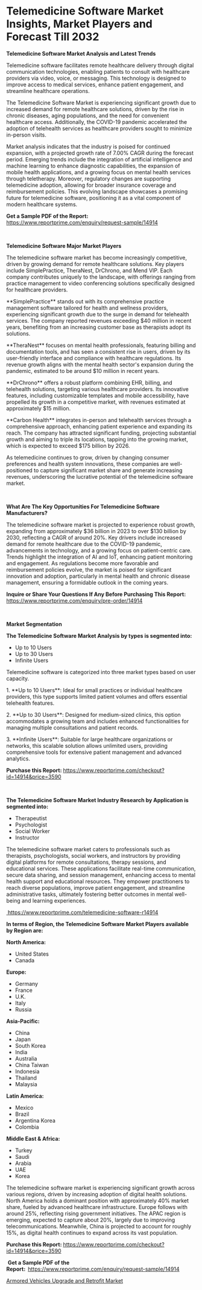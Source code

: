 <p><h1>Telemedicine Software Market Insights, Market Players and Forecast Till 2032</h1></p><p><strong>Telemedicine Software Market Analysis and Latest Trends</strong></p>
<p><p>Telemedicine software facilitates remote healthcare delivery through digital communication technologies, enabling patients to consult with healthcare providers via video, voice, or messaging. This technology is designed to improve access to medical services, enhance patient engagement, and streamline healthcare operations. </p><p>The Telemedicine Software Market is experiencing significant growth due to increased demand for remote healthcare solutions, driven by the rise in chronic diseases, aging populations, and the need for convenient healthcare access. Additionally, the COVID-19 pandemic accelerated the adoption of telehealth services as healthcare providers sought to minimize in-person visits. </p><p>Market analysis indicates that the industry is poised for continued expansion, with a projected growth rate of 7.00% CAGR during the forecast period. Emerging trends include the integration of artificial intelligence and machine learning to enhance diagnostic capabilities, the expansion of mobile health applications, and a growing focus on mental health services through teletherapy. Moreover, regulatory changes are supporting telemedicine adoption, allowing for broader insurance coverage and reimbursement policies. This evolving landscape showcases a promising future for telemedicine software, positioning it as a vital component of modern healthcare systems.</p></p>
<p><strong>Get a Sample PDF of the Report:&nbsp;</strong> <a href="https://www.reportprime.com/enquiry/request-sample/14914?utm_campaign=2937&utm_medium=2&utm_source=Github&utm_content=ia&utm_term=20032025&utm_id=telemedicine-software">https://www.reportprime.com/enquiry/request-sample/14914</a></p>
<p>&nbsp;</p>
<p><strong>Telemedicine Software Major Market Players</strong></p>
<p><p>The telemedicine software market has become increasingly competitive, driven by growing demand for remote healthcare solutions. Key players include SimplePractice, TheraNest, DrChrono, and Mend VIP. Each company contributes uniquely to the landscape, with offerings ranging from practice management to video conferencing solutions specifically designed for healthcare providers.</p><p>**SimplePractice** stands out with its comprehensive practice management software tailored for health and wellness providers, experiencing significant growth due to the surge in demand for telehealth services. The company reported revenues exceeding $40 million in recent years, benefiting from an increasing customer base as therapists adopt its solutions.</p><p>**TheraNest** focuses on mental health professionals, featuring billing and documentation tools, and has seen a consistent rise in users, driven by its user-friendly interface and compliance with healthcare regulations. Its revenue growth aligns with the mental health sector's expansion during the pandemic, estimated to be around $10 million in recent years.</p><p>**DrChrono** offers a robust platform combining EHR, billing, and telehealth solutions, targeting various healthcare providers. Its innovative features, including customizable templates and mobile accessibility, have propelled its growth in a competitive market, with revenues estimated at approximately $15 million.</p><p>**Carbon Health** integrates in-person and telehealth services through a comprehensive approach, enhancing patient experience and expanding its reach. The company has attracted significant funding, projecting substantial growth and aiming to triple its locations, tapping into the growing market, which is expected to exceed $175 billion by 2026.</p><p>As telemedicine continues to grow, driven by changing consumer preferences and health system innovations, these companies are well-positioned to capture significant market share and generate increasing revenues, underscoring the lucrative potential of the telemedicine software market.</p></p>
<p>&nbsp;</p>
<p><strong>What Are The Key Opportunities For Telemedicine Software Manufacturers?</strong></p>
<p><p>The telemedicine software market is projected to experience robust growth, expanding from approximately $36 billion in 2023 to over $130 billion by 2030, reflecting a CAGR of around 20%. Key drivers include increased demand for remote healthcare due to the COVID-19 pandemic, advancements in technology, and a growing focus on patient-centric care. Trends highlight the integration of AI and IoT, enhancing patient monitoring and engagement. As regulations become more favorable and reimbursement policies evolve, the market is poised for significant innovation and adoption, particularly in mental health and chronic disease management, ensuring a formidable outlook in the coming years.</p></p>
<p><strong>Inquire or Share Your Questions If Any Before Purchasing This Report:</strong> <a href="https://www.reportprime.com/enquiry/pre-order/14914?utm_campaign=2937&utm_medium=2&utm_source=Github&utm_content=ia&utm_term=20032025&utm_id=telemedicine-software">https://www.reportprime.com/enquiry/pre-order/14914</a></p>
<p>&nbsp;</p>
<p><strong>Market Segmentation</strong></p>
<p><strong>The Telemedicine Software Market Analysis by types is segmented into:</strong></p>
<p><ul><li>Up to 10 Users</li><li>Up to 30 Users</li><li>Infinite Users</li></ul></p>
<p><p>Telemedicine software is categorized into three market types based on user capacity. </p><p>1. **Up to 10 Users**: Ideal for small practices or individual healthcare providers, this type supports limited patient volumes and offers essential telehealth features.</p><p>2. **Up to 30 Users**: Designed for medium-sized clinics, this option accommodates a growing team and includes enhanced functionalities for managing multiple consultations and patient records.</p><p>3. **Infinite Users**: Suitable for large healthcare organizations or networks, this scalable solution allows unlimited users, providing comprehensive tools for extensive patient management and advanced analytics.</p></p>
<p><strong>Purchase this Report:&nbsp;</strong><a href="https://www.reportprime.com/checkout?id=14914&price=3590&utm_campaign=2937&utm_medium=2&utm_source=Github&utm_content=ia&utm_term=20032025&utm_id=telemedicine-software">https://www.reportprime.com/checkout?id=14914&price=3590</a></p>
<p>&nbsp;</p>
<p><strong>The Telemedicine Software Market Industry Research by Application is segmented into:</strong></p>
<p><ul><li>Therapeutist</li><li>Psychologist</li><li>Social Worker</li><li>Instructor</li></ul></p>
<p><p>The telemedicine software market caters to professionals such as therapists, psychologists, social workers, and instructors by providing digital platforms for remote consultations, therapy sessions, and educational services. These applications facilitate real-time communication, secure data sharing, and session management, enhancing access to mental health support and educational resources. They empower practitioners to reach diverse populations, improve patient engagement, and streamline administrative tasks, ultimately fostering better outcomes in mental well-being and learning experiences.</p></p>
<p><a href="https://www.reportprime.com/telemedicine-software-r14914?utm_campaign=2937&utm_medium=2&utm_source=Github&utm_content=ia&utm_term=20032025&utm_id=telemedicine-software">&nbsp;https://www.reportprime.com/telemedicine-software-r14914</a></p>
<p><strong>In terms of Region, the Telemedicine Software Market Players available by Region are:</strong></p>
<p>
    <p> <strong> North America: </strong>
        <ul>
            <li>United States</li>
            <li>Canada</li>
        </ul>
        </p> 
    <p> <strong> Europe: </strong>
        <ul>
            <li>Germany</li>
            <li>France</li>
            <li>U.K.</li>
            <li>Italy</li>
            <li>Russia</li>
        </ul>
        </p> 
    <p> <strong> Asia-Pacific: </strong>
        <ul>
            <li>China</li>
            <li>Japan</li>
            <li>South Korea</li>
            <li>India</li>
            <li>Australia</li>
            <li>China Taiwan</li>
            <li>Indonesia</li>
            <li>Thailand</li>
            <li>Malaysia</li>
        </ul>
        </p> 
    <p> <strong> Latin America: </strong>
        <ul>
            <li>Mexico</li>
            <li>Brazil</li>
            <li>Argentina Korea</li>
            <li>Colombia</li>
        </ul>
        </p> 
    <p> <strong> Middle East & Africa: </strong>
        <ul>
            <li>Turkey</li>
            <li>Saudi</li>
            <li>Arabia</li>
            <li>UAE</li>
            <li>Korea</li>
        </ul>
    </p>
    </p>
<p><p>The telemedicine software market is experiencing significant growth across various regions, driven by increasing adoption of digital health solutions. North America holds a dominant position with approximately 40% market share, fueled by advanced healthcare infrastructure. Europe follows with around 25%, reflecting rising government initiatives. The APAC region is emerging, expected to capture about 20%, largely due to improving telecommunications. Meanwhile, China is projected to account for roughly 15%, as digital health continues to expand across its vast population.</p></p>
<p><strong>Purchase this Report: </strong><a href="https://www.reportprime.com/checkout?id=14914&price=3590&utm_campaign=2937&utm_medium=2&utm_source=Github&utm_content=ia&utm_term=20032025&utm_id=telemedicine-software">https://www.reportprime.com/checkout?id=14914&price=3590</a></p>
<p>&nbsp;<strong>Get a Sample PDF of the Report:&nbsp;&nbsp;</strong><a href="https://www.reportprime.com/enquiry/request-sample/14914?utm_campaign=2937&utm_medium=2&utm_source=Github&utm_content=ia&utm_term=20032025&utm_id=telemedicine-software">https://www.reportprime.com/enquiry/request-sample/14914</a></p>
<p><strong></strong></p>
<p><p><a href="https://github.com/rileymgdorcas/Market-Research-Report-List-1/blob/main/armored-vehicles-upgrade-and-retrofit-market.md?utm_campaign=2937&utm_medium=2&utm_source=Github&utm_content=ia&utm_term=20032025&utm_id=telemedicine-software">Armored Vehicles Upgrade and Retrofit Market</a></p></p>